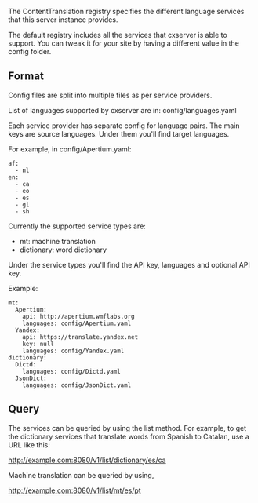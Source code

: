 The ContentTranslation registry specifies the different language services that
this server instance provides.

The default registry includes all the services that cxserver is able to support.
You can tweak it for your site by having a different value in the config folder.

Format
------
Config files are split into multiple files as per service providers.

List of languages supported by cxserver are in: config/languages.yaml

Each service provider has separate config for language pairs. The main keys are
source languages. Under them you'll find target languages.

For example, in config/Apertium.yaml:
```
af:
  - nl
en:
  - ca
  - eo
  - es
  - gl
  - sh
```

Currently the supported service types are:

* mt: machine translation
* dictionary: word dictionary

Under the service types you'll find the API key, languages and optional API
key.

Example:
```
mt:
  Apertium:
    api: http://apertium.wmflabs.org
    languages: config/Apertium.yaml
  Yandex:
    api: https://translate.yandex.net
    key: null
    languages: config/Yandex.yaml
dictionary:
  Dictd:
    languages: config/Dictd.yaml
  JsonDict:
    languages: config/JsonDict.yaml
```

Query
-----
The services can be queried by using the list method. For example, to get the
dictionary services that translate words from Spanish to Catalan, use a URL
like this:

 http://example.com:8080/v1/list/dictionary/es/ca

Machine translation can be queried by using,

 http://example.com:8080/v1/list/mt/es/pt

